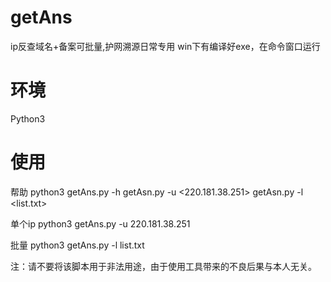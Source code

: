 # getAns
ip反查域名+备案可批量,护网溯源日常专用
win下有编译好exe，在命令窗口运行

# 环境
Python3

# 使用
帮助
python3 getAns.py -h
getAsn.py -u <220.181.38.251>
getAsn.py -l <list.txt>

单个ip
python3 getAns.py -u 220.181.38.251

批量
python3 getAns.py -l list.txt





注：请不要将该脚本用于非法用途，由于使用工具带来的不良后果与本人无关。
